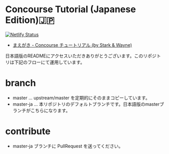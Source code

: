 # Concourse Tutorial (Japanese Edition):jp:

[![Netlify Status](https://api.netlify.com/api/v1/badges/23ebce26-17db-4ab7-9021-902ea9cafb47/deploy-status)](https://app.netlify.com/sites/concoursetutorial-ja/deploys)

- [まえがき \- Concourse チュートリアル \(by Stark & Wayne\)](https://concoursetutorial-ja.site.legnoh.lkj.io/)

日本語版のREADMEにアクセスいただきありがとうございます。このリポジトリは下記のフローにて運用しています。

# branch

- master ... upstream/master を定期的にそのままコピーしています。
- master-ja ... 本リポジトリのデフォルトブランチです。日本語版のmasterブランチがこちらになります。

# contribute

- master-ja ブランチに PullRequest を送ってください。
